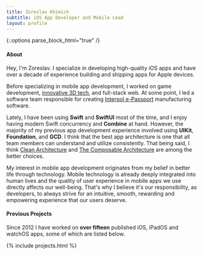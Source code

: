 ```yaml
---
title: Zoreslav Khimich
subtitle: iOS App Developer and Mobile Lead
layout: profile
---
```


{::options parse_block_html="true" /}

<section>

#### About

Hey, I'm Zoreslav. I specialize in developing high-quality iOS apps and have over a decade of experience building and shipping apps for Apple devices.

Before specializing in mobile app development, I worked on game development, [innovative 3D tech](https://www.crunchbase.com/organization/mydeco), and full-stack web. At some point, I led a software team responsible for creating [Interpol e-Passport](https://en.wikipedia.org/wiki/Interpol_Travel_Document) manufacturing software.

Lately, I have been using **Swift** and **SwiftUI** most of the time, and I enjoy having modern Swift concurrency and **Combine** at hand. However, the majority of my previous app development experience involved using **UIKit**, **Foundation**, and **GCD**. I think that the best app architecture is one that all team members can understand and utilize consistently. That being said, I think [Clean Architecture](https://nalexn.github.io/clean-architecture-swiftui/) and [The Composable Architecture](https://github.com/pointfreeco/swift-composable-architecture) are among the better choices. 

My interest in mobile app development originates from my belief in better life through technology. Mobile technology is already deeply integrated into human lives and the quality of user experience in mobile apps we use directly affects our well-being. That's why I believe it's our responsibility, as developers, to always strive for an intuitive, smooth, rewarding and empowering experience that our users deserve.

</section><section>

#### Previous Projects

Since 2012 I have worked on **over fifteen** published iOS, iPadOS and watchOS apps, some of which are listed below.

{% include projects.html %}

</section>
